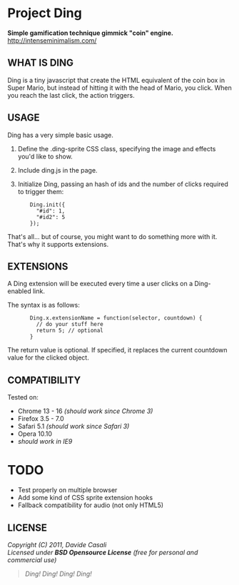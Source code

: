 Project Ding
============

**Simple gamification technique gimmick "coin" engine.**  
<http://intenseminimalism.com/>



WHAT IS DING
------------

Ding is a tiny javascript that create the HTML equivalent of the coin box in Super Mario, but instead of hitting it with the head of Mario, you click. When you reach the last click, the action triggers.


USAGE
-----

Ding has a very simple basic usage.

1. Define the .ding-sprite CSS class, specifying the image and effects you'd like to show.

2. Include ding.js in the page.

3. Initialize Ding, passing an hash of ids and the number of clicks required to trigger them:
 
```
       Ding.init({
         "#id": 1,
         "#id2": 5
       });
```

That's all... but of course, you might want to do something more with it. That's why it supports extensions.


EXTENSIONS
----------

A Ding extension will be executed every time a user clicks on a Ding-enabled link.

The syntax is as follows:

```
       Ding.x.extensionName = function(selector, countdown) {
         // do your stuff here
         return 5; // optional
       }
```

The return value is optional. If specified, it replaces the current countdown value for the clicked object.



COMPATIBILITY
-------------

Tested on:

- Chrome 13 - 16 _(should work since Chrome 3)_
- Firefox 3.5 - 7.0
- Safari 5.1 _(should work since Safari 3)_
- Opera 10.10
- _should work in IE9_



TODO
====

- Test properly on multiple browser
- Add some kind of CSS sprite extension hooks
- Fallback compatibility for audio (not only HTML5)




LICENSE
-------

  _Copyright (C) 2011, Davide Casali_  
  _Licensed under **BSD Opensource License** (free for personal and commercial use)_


> _Ding! Ding! Ding! Ding!_

